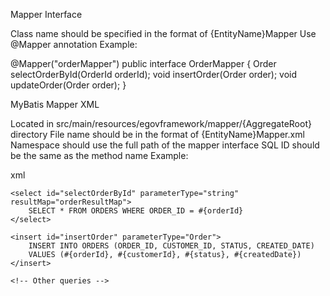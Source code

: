 Mapper Interface

Class name should be specified in the format of {EntityName}Mapper
Use @Mapper annotation
Example:

@Mapper("orderMapper")
public interface OrderMapper {
    Order selectOrderById(OrderId orderId);
    void insertOrder(Order order);
    void updateOrder(Order order);
}

MyBatis Mapper XML

Located in src/main/resources/egovframework/mapper/{AggregateRoot} directory
File name should be in the format of {EntityName}Mapper.xml
Namespace should use the full path of the mapper interface
SQL ID should be the same as the method name
Example:

xml<?xml version="1.0" encoding="UTF-8"?>
<!DOCTYPE mapper PUBLIC "-//mybatis.org//DTD Mapper 3.0//EN" "http://mybatis.org/dtd/mybatis-3-mapper.dtd">
<mapper namespace="kr.go.example.ordermanagement.infrastructure.persistence.mapper.OrderMapper">
    
    <select id="selectOrderById" parameterType="string" resultMap="orderResultMap">
        SELECT * FROM ORDERS WHERE ORDER_ID = #{orderId}
    </select>
    
    <insert id="insertOrder" parameterType="Order">
        INSERT INTO ORDERS (ORDER_ID, CUSTOMER_ID, STATUS, CREATED_DATE)
        VALUES (#{orderId}, #{customerId}, #{status}, #{createdDate})
    </insert>
    
    <!-- Other queries -->
    
</mapper>